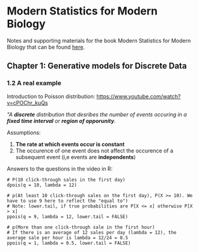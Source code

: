 # Modern Statistics for Modern Biology

Notes and supporting materials for the book Modern Statistics for Modern Biology that can be found [here](https://www.huber.embl.de/msmb/).


## Chapter 1: Generative models for Discrete Data

### 1.2 A real example

Introduction to Poisson distribution: https://www.youtube.com/watch?v=cPOChr_kuQs

*"A **discrete** distribution that desribes the number of events occuring in a **fixed time interval** or **region of opporunity**.*

Assumptions:

1) **The rate at which events occur is constant**
2) The occurence of one event does not affect the occurence of a subsequent event (i,e events are **independents**)

Answers to the questions in the video in R:

```
# P(10 click-through sales in the first day)
dpois(q = 10, lambda = 12)

# p(At least 10 click-through sales on the first day), P(X >= 10). We have to use 9 here to reflect the "equal to")
# Note: lower.tail, if true probabilities are P[X <= x] otherwise P[X > x]
ppois(q = 9, lambda = 12, lower.tail = FALSE)

# p(More than one click-through sale in the first hour)
# If there is an average of 12 sales per day (lambda = 12), the average sale per hour is lambda = 12/24 = 0.5
ppois(q = 1, lambda = 0.5, lower.tail = FALSE)
```
